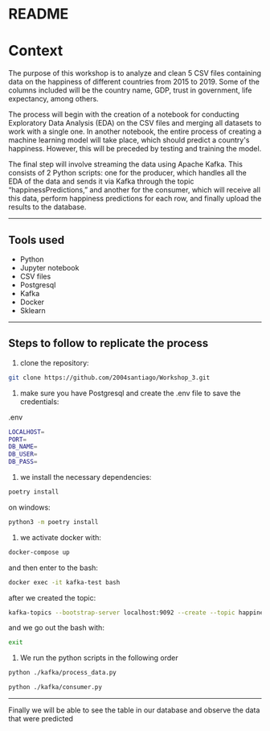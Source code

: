 # README

# Context

The purpose of this workshop is to analyze and clean 5 CSV files containing data on the happiness of different countries from 2015 to 2019. Some of the columns included will be the country name, GDP, trust in government, life expectancy, among others.

The process will begin with the creation of a notebook for conducting Exploratory Data Analysis (EDA) on the CSV files and merging all datasets to work with a single one. In another notebook, the entire process of creating a machine learning model will take place, which should predict a country's happiness. However, this will be preceded by testing and training the model.

The final step will involve streaming the data using Apache Kafka. This consists of 2 Python scripts: one for the producer, which handles all the EDA of the data and sends it via Kafka through the topic “happinessPredictions,” and another for the consumer, which will receive all this data, perform happiness predictions for each row, and finally upload the results to the database.

---

## Tools used

- Python
- Jupyter notebook
- CSV files
- Postgresql
- Kafka
- Docker
- Sklearn

---

## Steps to follow to replicate the process

1. clone the repository:

```bash
git clone https://github.com/2004santiago/Workshop_3.git
```

1. make sure you have Postgresql and create the .env file to save the credentials:

.env

```bash
LOCALHOST=
PORT=
DB_NAME=
DB_USER=
DB_PASS=
```

1. we install the necessary dependencies:

```bash
poetry install
```

on windows: 

```bash
python3 -m poetry install
```

1. we activate docker with:

```bash
docker-compose up 
```

and then enter to the bash:

```bash
docker exec -it kafka-test bash  
```

after we created the topic:

```bash
kafka-topics --bootstrap-server localhost:9092 --create --topic happinessPredictions
```

and we go out the bash with:

```bash
exit
```

1. We run the python scripts in the following order 

```bash
python ./kafka/process_data.py
```

```bash
python ./kafka/consumer.py
```

---

Finally we will be able to see the table in our database and observe the data that were predicted